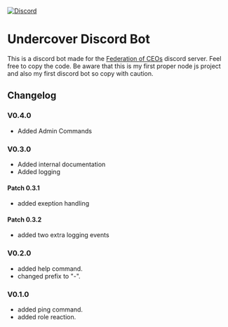 
[![Discord](https://img.shields.io/discord/708938277285003336.svg?label=&logo=discord&logoColor=ffffff&color=7389D8&labelColor=6A7EC2)](https://discord.gg/RWcnqmF)

# Undercover Discord Bot

This is a discord bot made for the [Federation of CEOs](https://discord.gg/RWcnqmF) discord server. Feel free to copy the code. Be aware that this is my first proper node js project and also my first discord bot so copy with caution.

## Changelog

### V0.4.0

- Added Admin Commands

### V0.3.0

- Added internal documentation
- Added logging

#### Patch 0.3.1

- added exeption handling

#### Patch 0.3.2

- added two extra logging events

### V0.2.0

- added help command.
- changed prefix to "-".

### V0.1.0

- added ping command.
- added role reaction.
